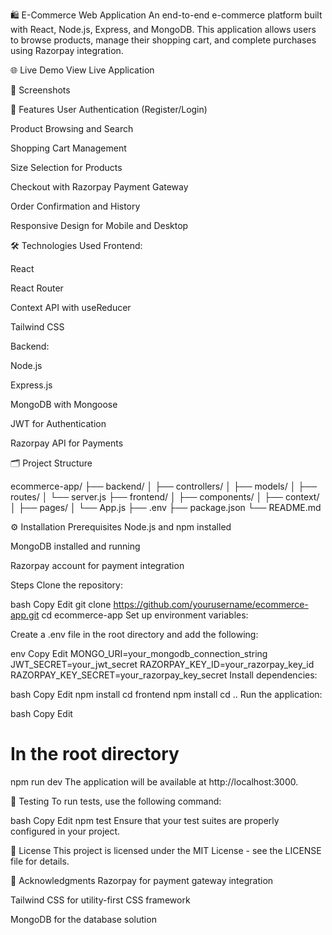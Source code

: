 🛍️ E-Commerce Web Application
An end-to-end e-commerce platform built with React, Node.js, Express, and MongoDB. This application allows users to browse products, manage their shopping cart, and complete purchases using Razorpay integration.

🌐 Live Demo
View Live Application

📸 Screenshots




🚀 Features
User Authentication (Register/Login)

Product Browsing and Search

Shopping Cart Management

Size Selection for Products

Checkout with Razorpay Payment Gateway

Order Confirmation and History

Responsive Design for Mobile and Desktop

🛠️ Technologies Used
Frontend:

React

React Router

Context API with useReducer

Tailwind CSS

Backend:

Node.js

Express.js

MongoDB with Mongoose

JWT for Authentication

Razorpay API for Payments

🗂️ Project Structure
 
ecommerce-app/
├── backend/
│   ├── controllers/
│   ├── models/
│   ├── routes/
│   └── server.js
├── frontend/
│   ├── components/
│   ├── context/
│   ├── pages/
│   └── App.js
├── .env
├── package.json
└── README.md

⚙️ Installation
Prerequisites
Node.js and npm installed

MongoDB installed and running

Razorpay account for payment integration

Steps
Clone the repository:

bash
Copy
Edit
git clone https://github.com/yourusername/ecommerce-app.git
cd ecommerce-app
Set up environment variables:

Create a .env file in the root directory and add the following:

env
Copy
Edit
MONGO_URI=your_mongodb_connection_string
JWT_SECRET=your_jwt_secret
RAZORPAY_KEY_ID=your_razorpay_key_id
RAZORPAY_KEY_SECRET=your_razorpay_key_secret
Install dependencies:

bash
Copy
Edit
npm install
cd frontend
npm install
cd ..
Run the application:

bash
Copy
Edit
# In the root directory
npm run dev
The application will be available at http://localhost:3000.

🧪 Testing
To run tests, use the following command:

bash
Copy
Edit
npm test
Ensure that your test suites are properly configured in your project.

📄 License
This project is licensed under the MIT License - see the LICENSE file for details.

🙌 Acknowledgments
Razorpay for payment gateway integration

Tailwind CSS for utility-first CSS framework

MongoDB for the database solution
